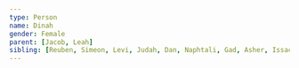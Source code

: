 ```yaml
---
type: Person
name: Dinah
gender: Female
parent: [Jacob, Leah]
sibling: [Reuben, Simeon, Levi, Judah, Dan, Naphtali, Gad, Asher, Issachar, Zebulun, Joseph, Benjamin]
---
```

